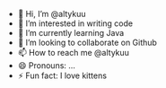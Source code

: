 - 👋 Hi, I’m @altykuu
- 👀 I’m interested in writing code
- 🌱 I’m currently learning Java
- 💞️ I’m looking to collaborate on Github
- 📫 How to reach me @altykuu
- 😄 Pronouns: ...
- ⚡ Fun fact: I love kittens

<!---
altykuu/altykuu is a ✨ special ✨ repository because its `README.md` (this file) appears on your GitHub profile.
You can click the Preview link to take a look at your changes.
--->
